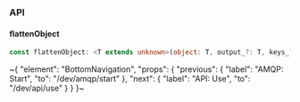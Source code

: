 

### API

#### flattenObject

```ts
const flattenObject: <T extends unknown>(object: T, output_?: T, keys_?: string, key_?: string | number, value_?: any) => T;
```


~{
  "element": "BottomNavigation",
  "props": {
    "previous": {
      "label": "AMQP: Start",
      "to": "/dev/amqp/start"
    },
    "next": {
      "label": "API: Use",
      "to": "/dev/api/use"
    }
  }
}~